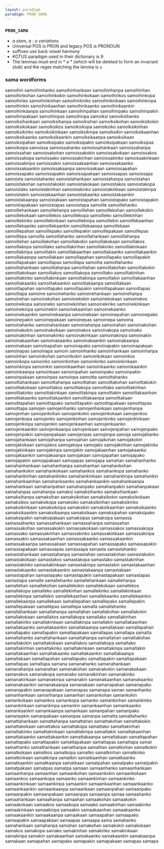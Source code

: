 ```yaml
---
layout: paradigm
paradigm: PRON_SAMA
---
```

### ` PRON_SAMA `

* _a stem, a : o variations_
* Universal POS is PRON and legacy POS is PRONOUN
* suffixes use back vowel harmony
* KOTUS paradigm used in their dictionary is 9
* The lemmas must end in * a * (which will be deleted to form an invariant stub) and the regex matching the lemma is ` a `

### sama wordforms

samoihin
samoihinhanko
samoihinhankaan
samoihinhanpa
samoihinhan
samoihinkohan
samoihinkokin
samoihinkokaan
samoihinkos
samoihinkopa
samoihinko
samoihinkinhan
samoihinkinko
samoihinkinkaan
samoihinkinpa
samoihinkin
samoihinkaanhan
samoihinkaanko
samoihinkaankin
samoihinkaanpa
samoihinkaan
samoihinpahan
samoihinpako
samoihinpakin
samoihinpakaan
samoihinpas
samoihinpa
samoiksi
samoiksihanko
samoiksihankaan
samoiksihanpa
samoiksihan
samoiksikohan
samoiksikokin
samoiksikokaan
samoiksikos
samoiksikopa
samoiksiko
samoiksikinhan
samoiksikinko
samoiksikinkaan
samoiksikinpa
samoiksikin
samoiksikaanhan
samoiksikaanko
samoiksikaankin
samoiksikaanpa
samoiksikaan
samoiksipahan
samoiksipako
samoiksipakin
samoiksipakaan
samoiksipas
samoiksipa
samoissa
samoissahanko
samoissahankaan
samoissahanpa
samoissahan
samoissakohan
samoissakokin
samoissakokaan
samoissakos
samoissakopa
samoissako
samoissakinhan
samoissakinko
samoissakinkaan
samoissakinpa
samoissakin
samoissakaanhan
samoissakaanko
samoissakaankin
samoissakaanpa
samoissakaan
samoissapahan
samoissapako
samoissapakin
samoissapakaan
samoissapas
samoissapa
samoista
samoistahanko
samoistahankaan
samoistahanpa
samoistahan
samoistakohan
samoistakokin
samoistakokaan
samoistakos
samoistakopa
samoistako
samoistakinhan
samoistakinko
samoistakinkaan
samoistakinpa
samoistakin
samoistakaanhan
samoistakaanko
samoistakaankin
samoistakaanpa
samoistakaan
samoistapahan
samoistapako
samoistapakin
samoistapakaan
samoistapas
samoistapa
samoille
samoillehanko
samoillehankaan
samoillehanpa
samoillehan
samoillekohan
samoillekokin
samoillekokaan
samoillekos
samoillekopa
samoilleko
samoillekinhan
samoillekinko
samoillekinkaan
samoillekinpa
samoillekin
samoillekaanhan
samoillekaanko
samoillekaankin
samoillekaanpa
samoillekaan
samoillepahan
samoillepako
samoillepakin
samoillepakaan
samoillepas
samoillepa
samoilla
samoillahanko
samoillahankaan
samoillahanpa
samoillahan
samoillakohan
samoillakokin
samoillakokaan
samoillakos
samoillakopa
samoillako
samoillakinhan
samoillakinko
samoillakinkaan
samoillakinpa
samoillakin
samoillakaanhan
samoillakaanko
samoillakaankin
samoillakaanpa
samoillakaan
samoillapahan
samoillapako
samoillapakin
samoillapakaan
samoillapas
samoillapa
samoilta
samoiltahanko
samoiltahankaan
samoiltahanpa
samoiltahan
samoiltakohan
samoiltakokin
samoiltakokaan
samoiltakos
samoiltakopa
samoiltako
samoiltakinhan
samoiltakinko
samoiltakinkaan
samoiltakinpa
samoiltakin
samoiltakaanhan
samoiltakaanko
samoiltakaankin
samoiltakaanpa
samoiltakaan
samoiltapahan
samoiltapako
samoiltapakin
samoiltapakaan
samoiltapas
samoiltapa
samoine
samoinehanko
samoinehankaan
samoinehanpa
samoinehan
samoinekohan
samoinekokin
samoinekokaan
samoinekos
samoinekopa
samoineko
samoinekinhan
samoinekinko
samoinekinkaan
samoinekinpa
samoinekin
samoinekaanhan
samoinekaanko
samoinekaankin
samoinekaanpa
samoinekaan
samoinepahan
samoinepako
samoinepakin
samoinepakaan
samoinepas
samoinepa
samoina
samoinahanko
samoinahankaan
samoinahanpa
samoinahan
samoinakohan
samoinakokin
samoinakokaan
samoinakos
samoinakopa
samoinako
samoinakinhan
samoinakinko
samoinakinkaan
samoinakinpa
samoinakin
samoinakaanhan
samoinakaanko
samoinakaankin
samoinakaanpa
samoinakaan
samoinapahan
samoinapako
samoinapakin
samoinapakaan
samoinapas
samoinapa
samoin
samoinhanko
samoinhankaan
samoinhanpa
samoinhan
samoinkohan
samoinkokin
samoinkokaan
samoinkos
samoinkopa
samoinko
samoinkinhan
samoinkinko
samoinkinkaan
samoinkinpa
samoinkin
samoinkaanhan
samoinkaanko
samoinkaankin
samoinkaanpa
samoinkaan
samoinpahan
samoinpako
samoinpakin
samoinpakaan
samoinpas
samoinpa
samoitta
samoittahanko
samoittahankaan
samoittahanpa
samoittahan
samoittakohan
samoittakokin
samoittakokaan
samoittakos
samoittakopa
samoittako
samoittakinhan
samoittakinko
samoittakinkaan
samoittakinpa
samoittakin
samoittakaanhan
samoittakaanko
samoittakaankin
samoittakaanpa
samoittakaan
samoittapahan
samoittapako
samoittapakin
samoittapakaan
samoittapas
samoittapa
samojen
samojenhanko
samojenhankaan
samojenhanpa
samojenhan
samojenkohan
samojenkokin
samojenkokaan
samojenkos
samojenkopa
samojenko
samojenkinhan
samojenkinko
samojenkinkaan
samojenkinpa
samojenkin
samojenkaanhan
samojenkaanko
samojenkaankin
samojenkaanpa
samojenkaan
samojenpahan
samojenpako
samojenpakin
samojenpakaan
samojenpas
samojenpa
samoja
samojahanko
samojahankaan
samojahanpa
samojahan
samojakohan
samojakokin
samojakokaan
samojakos
samojakopa
samojako
samojakinhan
samojakinko
samojakinkaan
samojakinpa
samojakin
samojakaanhan
samojakaanko
samojakaankin
samojakaanpa
samojakaan
samojapahan
samojapako
samojapakin
samojapakaan
samojapas
samojapa
samahan
samahanhanko
samahanhankaan
samahanhanpa
samahanhan
samahankohan
samahankokin
samahankokaan
samahankos
samahankopa
samahanko
samahankinhan
samahankinko
samahankinkaan
samahankinpa
samahankin
samahankaanhan
samahankaanko
samahankaankin
samahankaanpa
samahankaan
samahanpahan
samahanpako
samahanpakin
samahanpakaan
samahanpas
samahanpa
samaksi
samaksihanko
samaksihankaan
samaksihanpa
samaksihan
samaksikohan
samaksikokin
samaksikokaan
samaksikos
samaksikopa
samaksiko
samaksikinhan
samaksikinko
samaksikinkaan
samaksikinpa
samaksikin
samaksikaanhan
samaksikaanko
samaksikaankin
samaksikaanpa
samaksikaan
samaksipahan
samaksipako
samaksipakin
samaksipakaan
samaksipas
samaksipa
samassa
samassahanko
samassahankaan
samassahanpa
samassahan
samassakohan
samassakokin
samassakokaan
samassakos
samassakopa
samassako
samassakinhan
samassakinko
samassakinkaan
samassakinpa
samassakin
samassakaanhan
samassakaanko
samassakaankin
samassakaanpa
samassakaan
samassapahan
samassapako
samassapakin
samassapakaan
samassapas
samassapa
samasta
samastahanko
samastahankaan
samastahanpa
samastahan
samastakohan
samastakokin
samastakokaan
samastakos
samastakopa
samastako
samastakinhan
samastakinko
samastakinkaan
samastakinpa
samastakin
samastakaanhan
samastakaanko
samastakaankin
samastakaanpa
samastakaan
samastapahan
samastapako
samastapakin
samastapakaan
samastapas
samastapa
samalle
samallehanko
samallehankaan
samallehanpa
samallehan
samallekohan
samallekokin
samallekokaan
samallekos
samallekopa
samalleko
samallekinhan
samallekinko
samallekinkaan
samallekinpa
samallekin
samallekaanhan
samallekaanko
samallekaankin
samallekaanpa
samallekaan
samallepahan
samallepako
samallepakin
samallepakaan
samallepas
samallepa
samalla
samallahanko
samallahankaan
samallahanpa
samallahan
samallakohan
samallakokin
samallakokaan
samallakos
samallakopa
samallako
samallakinhan
samallakinko
samallakinkaan
samallakinpa
samallakin
samallakaanhan
samallakaanko
samallakaankin
samallakaanpa
samallakaan
samallapahan
samallapako
samallapakin
samallapakaan
samallapas
samallapa
samalta
samaltahanko
samaltahankaan
samaltahanpa
samaltahan
samaltakohan
samaltakokin
samaltakokaan
samaltakos
samaltakopa
samaltako
samaltakinhan
samaltakinko
samaltakinkaan
samaltakinpa
samaltakin
samaltakaanhan
samaltakaanko
samaltakaankin
samaltakaanpa
samaltakaan
samaltapahan
samaltapako
samaltapakin
samaltapakaan
samaltapas
samaltapa
samana
samanahanko
samanahankaan
samanahanpa
samanahan
samanakohan
samanakokin
samanakokaan
samanakos
samanakopa
samanako
samanakinhan
samanakinko
samanakinkaan
samanakinpa
samanakin
samanakaanhan
samanakaanko
samanakaankin
samanakaanpa
samanakaan
samanapahan
samanapako
samanapakin
samanapakaan
samanapas
samanapa
saman
samanhanko
samanhankaan
samanhanpa
samanhan
samankohan
samankokin
samankokaan
samankos
samankopa
samanko
samankinhan
samankinko
samankinkaan
samankinpa
samankin
samankaanhan
samankaanko
samankaankin
samankaanpa
samankaan
samanpahan
samanpako
samanpakin
samanpakaan
samanpas
samanpa
samatta
samattahanko
samattahankaan
samattahanpa
samattahan
samattakohan
samattakokin
samattakokaan
samattakos
samattakopa
samattako
samattakinhan
samattakinko
samattakinkaan
samattakinpa
samattakin
samattakaanhan
samattakaanko
samattakaankin
samattakaanpa
samattakaan
samattapahan
samattapako
samattapakin
samattapakaan
samattapas
samattapa
samat
samathanko
samathankaan
samathanpa
samathan
samatkohan
samatkokin
samatkokaan
samatkos
samatkopa
samatko
samatkinhan
samatkinko
samatkinkaan
samatkinpa
samatkin
samatkaanhan
samatkaanko
samatkaankin
samatkaanpa
samatkaan
samatpahan
samatpako
samatpakin
samatpakaan
samatpas
samatpa
samaan
samaanhanko
samaanhankaan
samaanhanpa
samaanhan
samaankohan
samaankokin
samaankokaan
samaankos
samaankopa
samaanko
samaankinhan
samaankinko
samaankinkaan
samaankinpa
samaankin
samaankaanhan
samaankaanko
samaankaankin
samaankaanpa
samaankaan
samaanpahan
samaanpako
samaanpakin
samaanpakaan
samaanpas
samaanpa
samaa
samaahanko
samaahankaan
samaahanpa
samaahan
samaakohan
samaakokin
samaakokaan
samaakos
samaakopa
samaako
samaakinhan
samaakinko
samaakinkaan
samaakinpa
samaakin
samaakaanhan
samaakaanko
samaakaankin
samaakaanpa
samaakaan
samaapahan
samaapako
samaapakin
samaapakaan
samaapas
samaapa
sama
samahanko
samahankaan
samahanpa
samahan
samakohan
samakokin
samakokaan
samakos
samakopa
samako
samakinhan
samakinko
samakinkaan
samakinpa
samakin
samakaanhan
samakaanko
samakaankin
samakaanpa
samakaan
samapahan
samapako
samapakin
samapakaan
samapas
samapa

